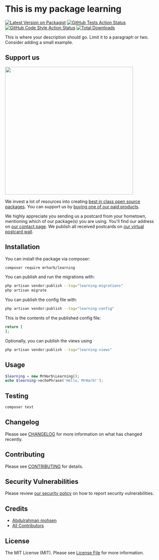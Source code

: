 # This is my package learning

[![Latest Version on Packagist](https://img.shields.io/packagist/v/mrharb/learning.svg?style=flat-square)](https://packagist.org/packages/mrharb/learning)
[![GitHub Tests Action Status](https://img.shields.io/github/actions/workflow/status/mrharb/learning/run-tests.yml?branch=main&label=tests&style=flat-square)](https://github.com/mrharb/learning/actions?query=workflow%3Arun-tests+branch%3Amain)
[![GitHub Code Style Action Status](https://img.shields.io/github/actions/workflow/status/mrharb/learning/fix-php-code-style-issues.yml?branch=main&label=code%20style&style=flat-square)](https://github.com/mrharb/learning/actions?query=workflow%3A"Fix+PHP+code+style+issues"+branch%3Amain)
[![Total Downloads](https://img.shields.io/packagist/dt/mrharb/learning.svg?style=flat-square)](https://packagist.org/packages/mrharb/learning)

This is where your description should go. Limit it to a paragraph or two. Consider adding a small example.

## Support us

[<img src="https://github-ads.s3.eu-central-1.amazonaws.com/learning.jpg?t=1" width="419px" />](https://spatie.be/github-ad-click/learning)

We invest a lot of resources into creating [best in class open source packages](https://spatie.be/open-source). You can support us by [buying one of our paid products](https://spatie.be/open-source/support-us).

We highly appreciate you sending us a postcard from your hometown, mentioning which of our package(s) you are using. You'll find our address on [our contact page](https://spatie.be/about-us). We publish all received postcards on [our virtual postcard wall](https://spatie.be/open-source/postcards).

## Installation

You can install the package via composer:

```bash
composer require mrharb/learning
```

You can publish and run the migrations with:

```bash
php artisan vendor:publish --tag="learning-migrations"
php artisan migrate
```

You can publish the config file with:

```bash
php artisan vendor:publish --tag="learning-config"
```

This is the contents of the published config file:

```php
return [
];
```

Optionally, you can publish the views using

```bash
php artisan vendor:publish --tag="learning-views"
```

## Usage

```php
$learning = new MrHarb\Learning();
echo $learning->echoPhrase('Hello, MrHarb!');
```

## Testing

```bash
composer test
```

## Changelog

Please see [CHANGELOG](CHANGELOG.md) for more information on what has changed recently.

## Contributing

Please see [CONTRIBUTING](CONTRIBUTING.md) for details.

## Security Vulnerabilities

Please review [our security policy](../../security/policy) on how to report security vulnerabilities.

## Credits

- [Abdulrahman mohsen](https://github.com/abdoharb)
- [All Contributors](../../contributors)

## License

The MIT License (MIT). Please see [License File](LICENSE.md) for more information.
